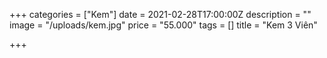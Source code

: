 +++
categories = ["Kem"]
date = 2021-02-28T17:00:00Z
description = ""
image = "/uploads/kem.jpg"
price = "55.000"
tags = []
title = "Kem 3 Viên"

+++
